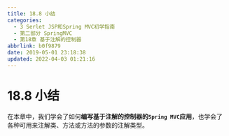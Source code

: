 ```yaml
---
title: 18.8 小结
categories: 
  - 3 Serlet JSP和Spring MVC初学指南
  - 第二部分 SpringMVC
  - 第18章 基于注解的控制器
abbrlink: b0f9879
date: 2019-05-01 23:18:38
updated: 2022-04-03 01:21:16
---
```

# 18.8 小结 #
在本章中，我们学会了如何**编写基于注解的控制器的`Spring MVC`应用**，也学会了各种可用来注解类、方法或方法的参数的注解类型。

